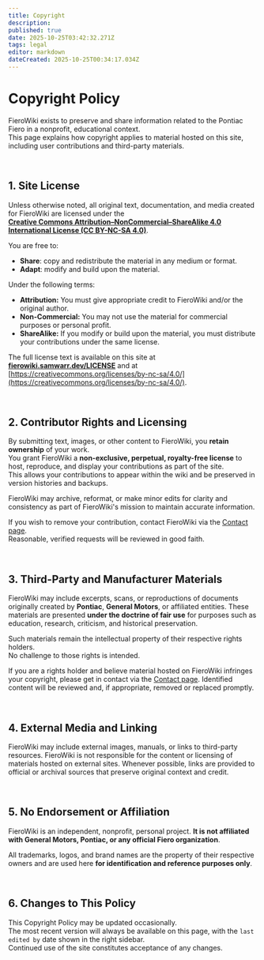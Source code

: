 ```yaml
---
title: Copyright
description: 
published: true
date: 2025-10-25T03:42:32.271Z
tags: legal
editor: markdown
dateCreated: 2025-10-25T00:34:17.034Z
---
```


# Copyright Policy

FieroWiki exists to preserve and share information related to the Pontiac Fiero in a nonprofit, educational context.  
This page explains how copyright applies to material hosted on this site, including user contributions and third-party materials.

<br>

## 1. Site License

Unless otherwise noted, all original text, documentation, and media created for FieroWiki are licensed under the  
**[Creative Commons Attribution–NonCommercial–ShareAlike 4.0 International License (CC BY-NC-SA 4.0)](https://creativecommons.org/licenses/by-nc-sa/4.0/)**.

You are free to:

- **Share**: copy and redistribute the material in any medium or format.  
- **Adapt**: modify and build upon the material.

Under the following terms:

- **Attribution:** You must give appropriate credit to FieroWiki and/or the original author.  
- **Non-Commercial:** You may not use the material for commercial purposes or personal profit.  
- **ShareAlike:** If you modify or build upon the material, you must distribute your contributions under the same license.

The full license text is available on this site at **[fierowiki.samwarr.dev/LICENSE](/LICENSE)** and at  [https://creativecommons.org/licenses/by-nc-sa/4.0/](https://creativecommons.org/licenses/by-nc-sa/4.0/).

<br>

## 2. Contributor Rights and Licensing

By submitting text, images, or other content to FieroWiki, you **retain ownership** of your work.  
You grant FieroWiki a **non-exclusive, perpetual, royalty-free license** to host, reproduce, and display your contributions as part of the site.  
This allows your contributions to appear within the wiki and be preserved in version histories and backups.

FieroWiki may archive, reformat, or make minor edits for clarity and consistency as part of FieroWiki's mission to maintain accurate information.

If you wish to remove your contribution, contact FieroWiki via the [Contact page](/contact).  
Reasonable, verified requests will be reviewed in good faith.

<br>

## 3. Third-Party and Manufacturer Materials

FieroWiki may include excerpts, scans, or reproductions of documents originally created by **Pontiac**, **General Motors**, or affiliated entities.
These materials are presented **under the doctrine of fair use** for purposes such as education, research, criticism, and historical preservation.

Such materials remain the intellectual property of their respective rights holders.  
No challenge to those rights is intended.

If you are a rights holder and believe material hosted on FieroWiki infringes your copyright, please get in contact via the [Contact page](/contact).
Identified content will be reviewed and, if appropriate, removed or replaced promptly.

<br>

## 4. External Media and Linking

FieroWiki may include external images, manuals, or links to third-party resources.
FieroWiki is not responsible for the content or licensing of materials hosted on external sites.
Whenever possible, links are provided to official or archival sources that preserve original context and credit.

<br>

## 5. No Endorsement or Affiliation

FieroWiki is an independent, nonprofit, personal project.
**It is not affiliated with General Motors, Pontiac, or any official Fiero organization**.

All trademarks, logos, and brand names are the property of their respective owners and are used here **for identification and reference purposes only**.

<br>

## 6. Changes to This Policy

This Copyright Policy may be updated occasionally.  
The most recent version will always be available on this page, with the `last edited by` date shown in the right sidebar.  
Continued use of the site constitutes acceptance of any changes.
